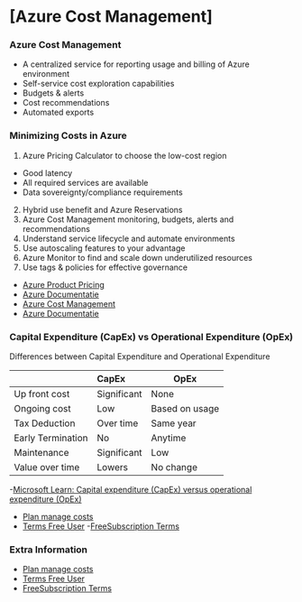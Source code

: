 # [Azure Cost Management]
### Azure Cost Management
- A centralized service for reporting usage and billing of Azure environment
- Self-service cost exploration capabilities
- Budgets & alerts
- Cost recommendations
- Automated exports
### Minimizing Costs in Azure
1. Azure Pricing Calculator to choose the low-cost region
- Good latency
- All required services are available
- Data sovereignty/compliance requirements
2. Hybrid use benefit and Azure Reservations
3. Azure Cost Management monitoring, budgets, alerts and recommendations
4. Understand service lifecycle and automate environments
5. Use autoscaling features to your advantage
6. Azure Monitor to find and scale down underutilized resources
7. Use tags & policies for effective governance

- [Azure Product Pricing](https://azure.microsoft.com/en-us/pricing/#product-pricing)
- [Azure Documentatie](https://learn.microsoft.com/nl-nl/azure/?product=popular)
- [Azure Cost Management](https://www.youtube.com/watch?v=7w88KBVesPI)
- [Azure Documentatie](https://learn.microsoft.com/en-us/azure/?product=popular)

### Capital Expenditure (CapEx) vs Operational Expenditure (OpEx)
Differences between Capital Expenditure and Operational Expenditure

| | CapEx 	| OpEx |
|:----|:----|---|
|Up front cost |	Significant | 	None
|Ongoing cost |	Low |	Based on usage
|Tax Deduction |	Over time |	Same year
|Early Termination |	No	|Anytime
|Maintenance |	Significant	|Low
|Value over time |	Lowers	|No change

-[Microsoft Learn: Capital expenditure (CapEx) versus operational expenditure (OpEx)](https://docs.microsoft.com/en-us/learn/modules/principles-cloud-computing/3c-capex-vs-opex?WT.mc_id=AZ-MVP-5003556)

- [Plan manage costs](https://learn.microsoft.com/nl-nl/azure/cost-management-billing/understand/plan-manage-costs)
- [Terms Free User](https://azure.microsoft.com/nl-nl/free/free-account-faq)
-[FreeSubscription Terms](https://azure.microsoft.com/en-us/free)

### Extra Information
- [Plan manage costs](https://learn.microsoft.com/nl-nl/azure/cost-management-billing/understand/plan-manage-costs)
- [Terms Free User](https://azure.microsoft.com/nl-nl/free/free-account-faq)   
- [FreeSubscription Terms](https://azure.microsoft.com/en-us/free)